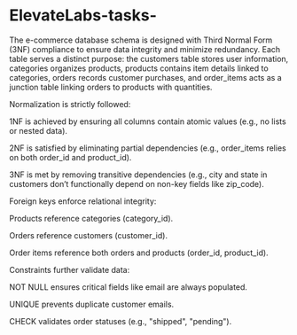 # ElevateLabs-tasks-
The e-commerce database schema is designed with Third Normal Form (3NF) compliance to ensure data integrity and minimize redundancy. Each table serves a distinct purpose: the customers table stores user information, categories organizes products, products contains item details linked to categories, orders records customer purchases, and order_items acts as a junction table linking orders to products with quantities.

Normalization is strictly followed:

1NF is achieved by ensuring all columns contain atomic values (e.g., no lists or nested data).

2NF is satisfied by eliminating partial dependencies (e.g., order_items relies on both order_id and product_id).

3NF is met by removing transitive dependencies (e.g., city and state in customers don’t functionally depend on non-key fields like zip_code).

Foreign keys enforce relational integrity:

Products reference categories (category_id).

Orders reference customers (customer_id).

Order items reference both orders and products (order_id, product_id).

Constraints further validate data:

NOT NULL ensures critical fields like email are always populated.

UNIQUE prevents duplicate customer emails.

CHECK validates order statuses (e.g., "shipped", "pending").